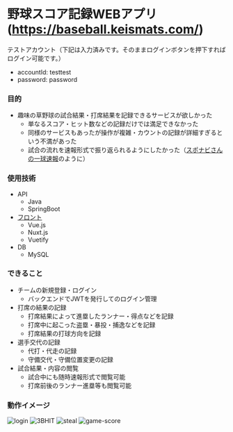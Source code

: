 # 野球スコア記録WEBアプリ(https://baseball.keismats.com/)
テストアカウント（下記は入力済みです。そのままログインボタンを押下すればログイン可能です。）
- accountId: testtest  
- password: password

### 目的
- 趣味の草野球の試合結果・打席結果を記録できるサービスが欲しかった
  - 単なるスコア・ヒット数などの記録だけでは満足できなかった
  - 同様のサービスもあったが操作が複雑・カウントの記録が詳細すぎるという不満があった
  - 試合の流れを速報形式で振り返られるようにしたかった（[スポナビさんの一球速報](https://baseball.yahoo.co.jp/npb/game/2021019604/text)のように）
  
### 使用技術  
- API
  - Java
  - SpringBoot
- [フロント](https://github.com/k-matsumoto-214/baseball-score)
  - Vue.js
  - Nuxt.js
  - Vuetify
- DB
  - MySQL

### できること
- チームの新規登録・ログイン
  - バックエンドでJWTを発行してのログイン管理 
- 打席の結果の記録
  - 打席結果によって進塁したランナー・得点などを記録
  - 打席中に起こった盗塁・暴投・捕逸などを記録
  - 打席結果の打球方向を記録
- 選手交代の記録
  - 代打・代走の記録
  - 守備交代・守備位置変更の記録
- 試合結果・内容の閲覧
  - 試合中にも随時速報形式で閲覧可能
  - 打席前後のランナー進塁等も閲覧可能 

### 動作イメージ
![login](https://github.com/k-matsumoto-214/baseball-score/assets/91876695/b9d51b1f-d770-4a29-a2e6-f96707b45a6f)
![3BHIT](https://github.com/k-matsumoto-214/baseball-score/assets/91876695/87c52ed5-84af-44ba-a0dd-1d022e08e54e)
![steal](https://github.com/k-matsumoto-214/baseball-score/assets/91876695/b3f6a267-09c1-4022-993b-b9b445357758)
![game-score](https://github.com/k-matsumoto-214/baseball-score/assets/91876695/0698e082-5ae0-450c-b895-f9bc2d789121)
